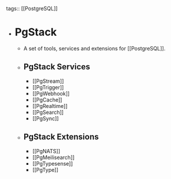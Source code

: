 tags:: [[PostgreSQL]]

- # PgStack
	- A set of tools, services and extensions for [[PostgreSQL]].
	- ## PgStack Services
		- [[PgStream]]
		- [[PgTrigger]]
		- [[PgWebhook]]
		- [[PgCache]]
		- [[PgRealtime]]
		- [[PgSearch]]
		- [[PgSync]]
	- ## PgStack Extensions
		- [[PgNATS]]
		- [[PgMeilisearch]]
		- [[PgTypesense]]
		- [[PgType]]